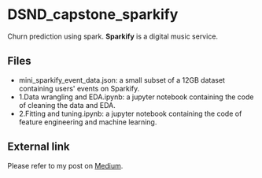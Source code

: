 # DSND_capstone_sparkify
Churn prediction using spark. **Sparkify** is a digital music service.

## Files
* mini_sparkify_event_data.json: a small subset of a 12GB dataset containing users' events on Sparkify.
* 1.Data wrangling and EDA.ipynb: a jupyter notebook containing the code of cleaning the data and EDA.
* 2.Fitting and tuning.ipynb: a jupyter notebook containing the code of feature engineering and machine learning.


## External link
Please refer to my post on [Medium]().